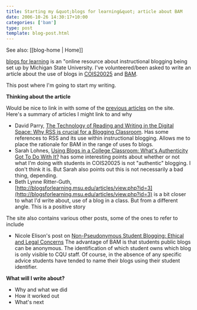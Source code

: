 ```yaml
---
title: Starting my &quot;blogs for learning&quot; article about BAM
date: 2006-10-26 14:30:17+10:00
categories: ['bam']
type: post
template: blog-post.html
---
```


See also: [[blog-home | Home]]

[blogs for learning](http://blogsforlearning.msu.edu/) is an "online resource about instructional blogging being set up by Michigan State University. I've volunteered/been asked to write an article about the use of blogs in [COIS20025](http://webfuse.cqu.edu.au/Courses/2006/T2/COIS20025/) and [BAM](http://cq-pan.cqu.edu.au/david-jones/Projects/BAM/).

This post where I'm going to start my writing.

**Thinking about the article**

Would be nice to link in with some of the [previous articles](http://blogsforlearning.msu.edu/articles/) on the site. Here's a summary of articles I might link to and why

- David Parry, [The Technology of Reading and Writing in the Digital Space: Why RSS is crucial for a Blogging Classroom](http://blogsforlearning.msu.edu/articles/view.php?id=6). Has some references to RSS and its use within instructional blogging. Allows me to place the rationale for BAM in the range of uses fo blogs.
- Sarah Lohnes, [Using Blogs in a College Classroom: What's Authenticity Got To Do With It?](http://blogsforlearning.msu.edu/articles/view.php?id=7) has some interesting points about whether or not what I'm doing with students in COIS20025 is not "authentic" blogging. I don't think it is. But Sarah also points out this is not necessarily a bad thing, depending.
- Beth Lynne Ritter-Guth, [http://blogsforlearning.msu.edu/articles/view.php?id=3](http://blogsforlearning.msu.edu/articles/view.php?id=3) is a bit closer to what I'd write about, use of a blog in a class. But from a different angle. This is a positive story

The site also contains various other posts, some of the ones to refer to include

- Nicole Elison's post on [Non-Pseudonymous Student Blogging: Ethical and Legal Concerns](http://blogsforlearning.msu.edu/blog/archives/2) The advantage of BAM is that students public blogs can be anonymous. The identification of which student owns which blog is only visible to CQU staff. Of course, in the absence of any specific advice students have tended to name their blogs using their student identifier.

**What will I write about?**

- Why and what we did
- How it worked out
- What's next